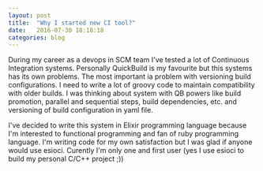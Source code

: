 ```yaml
---
layout: post
title:  "Why I started new CI tool?"
date:   2016-07-30 18:18:18
categories: blog
---
```


During my career as a devops in SCM team I've tested a lot of Continuous Integration systems. Personally QuickBuild is my favourite but this systems has its own problems. The most important ia problem with versioning build configurations. I need to write a lot of groovy code to maintain compatibility with older builds. I was thinking about system with QB powers like build promotion, parallel and sequential steps, build dependencies, etc. and versioning of build configuration in yaml file.

I've decided to write this system in Elixir programming language because I'm interested to functional programming and fan of ruby programming language. I'm writing code for my own satisfaction but I was glad if anyone would use esioci. Curently I'm only one and first user (yes I use esioci to build my personal C/C++ project ;))
